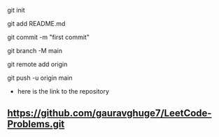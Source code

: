git init 

git add README.md

git commit -m "first commit"

git branch -M main

git remote add origin 

git push -u origin main



* here is the link to the repository 

## https://github.com/gauravghuge7/LeetCode-Problems.git